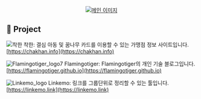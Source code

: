 <div align="center">
<a href="https://hakbumhong.netlify.app/"> <img src="https://user-images.githubusercontent.com/29449263/100169228-493d5e80-2f06-11eb-8a5d-28db5b406038.jpg" alt="메인 이미지"/>
 </a>
</div>

## 🚀 Project
![착한](https://user-images.githubusercontent.com/29449263/97844485-73986380-1d2e-11eb-8d09-a36a422341de.png)
착한: 결심 아동 및 꿈나무 카드를 이용할 수 있는 가맹점 정보 사이트입니다. [https://chakhan.info](https://chakhan.info)

![Flamingotiger_logo7](https://user-images.githubusercontent.com/29449263/97399951-90e5c000-1931-11eb-825d-90a2a2830e20.png)
Flamingotiger: Flamingotiger의 개인 기술 블로그입니다. [https://flamingotiger.github.io](https://flamingotiger.github.io)

![Linkemo_logo](https://user-images.githubusercontent.com/29449263/97399219-005ab000-1930-11eb-9592-6c19de41f6c4.jpg)
Linkemo: 링크를 그룹단위로 정리할 수 있는 툴입니다. [https://linkemo.link](https://linkemo.link)
 
<!--
**flamingotiger/flamingotiger** is a ✨ _special_ ✨ repository because its `README.md` (this file) appears on your GitHub profile.

Here are some ideas to get you started:

- 🔭 I’m currently working on ...
- 🌱 I’m currently learning ...
- 👯 I’m looking to collaborate on ...
- 🤔 I’m looking for help with ...
- 💬 Ask me about ...
- 📫 How to reach me: ...
- 😄 Pronouns: ...
- ⚡ Fun fact: ...
-->
